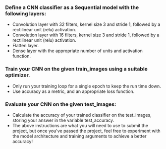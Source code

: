 ### Define a CNN classifier as a Sequential model with the following layers:
- Convolution layer with 32 filters, kernel size 3 and stride 1, followed by a rectilinear unit (relu) activation.
- Convolution layer with 16 filters, kernel size 3 and stride 1, followed by a rectilinear unit (relu) activation.
- Flatten layer.
- Dense layer with the appropriate number of units and activation function.
### Train your CNN on the given train_images using a suitable optimizer.
- Only run your training loop for a single epoch to keep the run time down.
- Use accuracy as a metric, and an appropriate loss function.
### Evaluate your CNN on the given test_images:
- Calculate the accuracy of your trained classifier on the test_images, storing your answer in the variable test_accuracy.
- The above instructions are what you will need to use to submit the project, but once you've passed the project, feel free to experiment with the model architecture and training arguments to achieve a better accuracy!